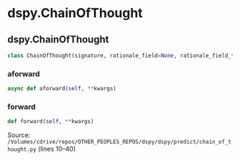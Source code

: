 # dspy.ChainOfThought

## dspy.ChainOfThought

```python
class ChainOfThought(signature, rationale_field=None, rationale_field_type=str, **config)
```

### aforward

```python
async def aforward(self, **kwargs)
```

### forward

```python
def forward(self, **kwargs)
```
Source: `/Volumes/cdrive/repos/OTHER_PEOPLES_REPOS/dspy/dspy/predict/chain_of_thought.py` (lines 10–40)

